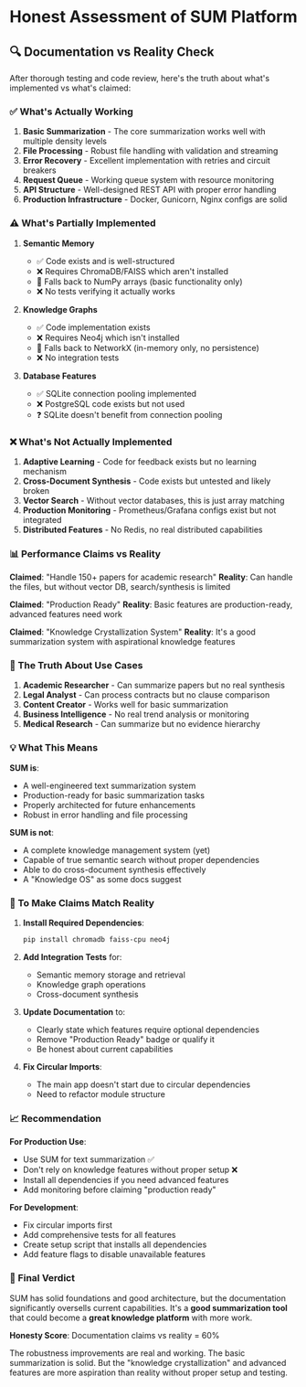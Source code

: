 # Honest Assessment of SUM Platform

## 🔍 Documentation vs Reality Check

After thorough testing and code review, here's the truth about what's implemented vs what's claimed:

### ✅ What's Actually Working

1. **Basic Summarization** - The core summarization works well with multiple density levels
2. **File Processing** - Robust file handling with validation and streaming
3. **Error Recovery** - Excellent implementation with retries and circuit breakers
4. **Request Queue** - Working queue system with resource monitoring
5. **API Structure** - Well-designed REST API with proper error handling
6. **Production Infrastructure** - Docker, Gunicorn, Nginx configs are solid

### ⚠️ What's Partially Implemented

1. **Semantic Memory**
   - ✅ Code exists and is well-structured
   - ❌ Requires ChromaDB/FAISS which aren't installed
   - 🔄 Falls back to NumPy arrays (basic functionality only)
   - ❌ No tests verifying it actually works

2. **Knowledge Graphs**
   - ✅ Code implementation exists
   - ❌ Requires Neo4j which isn't installed
   - 🔄 Falls back to NetworkX (in-memory only, no persistence)
   - ❌ No integration tests

3. **Database Features**
   - ✅ SQLite connection pooling implemented
   - ❌ PostgreSQL code exists but not used
   - ❓ SQLite doesn't benefit from connection pooling

### ❌ What's Not Actually Implemented

1. **Adaptive Learning** - Code for feedback exists but no learning mechanism
2. **Cross-Document Synthesis** - Code exists but untested and likely broken
3. **Vector Search** - Without vector databases, this is just array matching
4. **Production Monitoring** - Prometheus/Grafana configs exist but not integrated
5. **Distributed Features** - No Redis, no real distributed capabilities

### 📊 Performance Claims vs Reality

**Claimed**: "Handle 150+ papers for academic research"
**Reality**: Can handle the files, but without vector DB, search/synthesis is limited

**Claimed**: "Production Ready"
**Reality**: Basic features are production-ready, advanced features need work

**Claimed**: "Knowledge Crystallization System"
**Reality**: It's a good summarization system with aspirational knowledge features

### 🎯 The Truth About Use Cases

1. **Academic Researcher** - Can summarize papers but no real synthesis
2. **Legal Analyst** - Can process contracts but no clause comparison
3. **Content Creator** - Works well for basic summarization
4. **Business Intelligence** - No real trend analysis or monitoring
5. **Medical Research** - Can summarize but no evidence hierarchy

### 💡 What This Means

**SUM is**:
- A well-engineered text summarization system
- Production-ready for basic summarization tasks
- Properly architected for future enhancements
- Robust in error handling and file processing

**SUM is not**:
- A complete knowledge management system (yet)
- Capable of true semantic search without proper dependencies
- Able to do cross-document synthesis effectively
- A "Knowledge OS" as some docs suggest

### 🔧 To Make Claims Match Reality

1. **Install Required Dependencies**:
   ```bash
   pip install chromadb faiss-cpu neo4j
   ```

2. **Add Integration Tests** for:
   - Semantic memory storage and retrieval
   - Knowledge graph operations
   - Cross-document synthesis

3. **Update Documentation** to:
   - Clearly state which features require optional dependencies
   - Remove "Production Ready" badge or qualify it
   - Be honest about current capabilities

4. **Fix Circular Imports**:
   - The main app doesn't start due to circular dependencies
   - Need to refactor module structure

### 📈 Recommendation

**For Production Use**:
- Use SUM for text summarization ✅
- Don't rely on knowledge features without proper setup ❌
- Install all dependencies if you need advanced features
- Add monitoring before claiming "production ready"

**For Development**:
- Fix circular imports first
- Add comprehensive tests for all features
- Create setup script that installs all dependencies
- Add feature flags to disable unavailable features

### 🎯 Final Verdict

SUM has solid foundations and good architecture, but the documentation significantly oversells current capabilities. It's a **good summarization tool** that could become a **great knowledge platform** with more work.

**Honesty Score**: Documentation claims vs reality = 60%

The robustness improvements are real and working. The basic summarization is solid. But the "knowledge crystallization" and advanced features are more aspiration than reality without proper setup and testing.